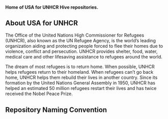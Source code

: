 #### Home of USA for UNHCR Hive repositories. 

## About USA for UNHCR

The Office of the United Nations High Commissioner for Refugees (UNHCR), also known as the UN Refugee Agency, is the world’s leading organization aiding and protecting people forced to flee their homes due to violence, conflict and persecution. UNHCR provides shelter, food, water, medical care and other lifesaving assistance to refugees around the world.

The dream of most refugees is to return home. When possible, UNHCR helps refugees return to their homeland. When refugees can’t go back home, UNHCR helps them rebuild their lives in another country. Since its formation by the United Nations General Assembly in 1950, UNHCR has helped an estimated 50 million refugees restart their lives and has twice received the Nobel Peace Prize. 

## Repository Naming Convention
